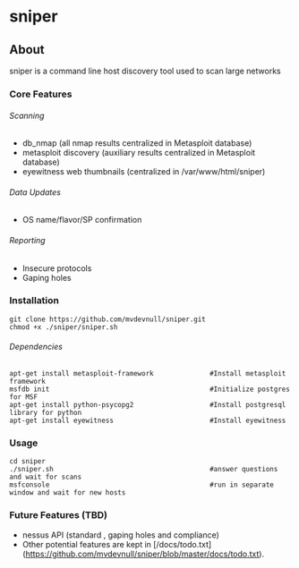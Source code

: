 # sniper

## About
sniper is a command line host discovery tool used to scan large networks

### Core Features
###### Scanning
* db_nmap (all nmap results centralized in Metasploit database)
* metasploit discovery (auxiliary results centralized in Metasploit database)
* eyewitness web thumbnails (centralized in /var/www/html/sniper)
###### Data Updates
* OS name/flavor/SP confirmation 
###### Reporting
* Insecure protocols
* Gaping holes

### Installation
```
git clone https://github.com/mvdevnull/sniper.git
chmod +x ./sniper/sniper.sh

```
###### Dependencies
````
apt-get install metasploit-framework              #Install metasploit framework
msfdb init                                        #Initialize postgres for MSF
apt-get install python-psycopg2                   #Install postgresql library for python
apt-get install eyewitness                        #Install eyewitness
````
### Usage
```
cd sniper
./sniper.sh                                       #answer questions and wait for scans
msfconsole                                        #run in separate window and wait for new hosts
```

### Future Features (TBD)
* nessus API (standard , gaping holes and compliance)
* Other potential features are kept in [/docs/todo.txt] (https://github.com/mvdevnull/sniper/blob/master/docs/todo.txt).
